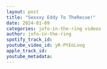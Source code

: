 ```yaml
---
layout: post
title: "Sexxxy Eddy To TheRecue!"
date: 2024-01-09
categories: jofo-in-the-ring videos
author: jofo-in-the-ring
spotify_track_id: 
youtube_video_id: yR-PtEoLxog
apple_track_id: 
youtube_metadata: 
---
```

